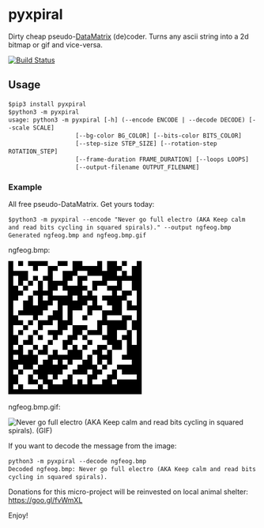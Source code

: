 # pyxpiral
Dirty cheap pseudo-[DataMatrix](https://en.wikipedia.org/wiki/Datamatrix) (de)coder. Turns any ascii string into a 2d bitmap or gif and vice-versa.

[![Build Status](https://travis-ci.org/elcodedocle/pyxpiral.svg?branch=master)](https://travis-ci.org/elcodedocle/pyxpiral)

## Usage

```
$pip3 install pyxpiral
$python3 -m pyxpiral
usage: python3 -m pyxpiral [-h] (--encode ENCODE | --decode DECODE) [--scale SCALE]
                   [--bg-color BG_COLOR] [--bits-color BITS_COLOR]
                   [--step-size STEP_SIZE] [--rotation-step ROTATION_STEP]
                   [--frame-duration FRAME_DURATION] [--loops LOOPS]
                   [--output-filename OUTPUT_FILENAME]
```


### Example
All free pseudo-DataMatrix. Get yours today:
```
$python3 -m pyxpiral --encode "Never go full electro (AKA Keep calm and read bits cycling in squared spirals)." --output ngfeog.bmp
Generated ngfeog.bmp and ngfeog.bmp.gif
```

ngfeog.bmp:

![Never go full electro (AKA Keep calm and read bits cycling in squared spirals). (BMP)](demo/ngfeog.bmp)

ngfeog.bmp.gif:

![Never go full electro (AKA Keep calm and read bits cycling in squared spirals). (GIF)](demo/ngfeog.bmp.gif)


If you want to decode the message from the image:
```
python3 -m pyxpiral --decode ngfeog.bmp
Decoded ngfeog.bmp: Never go full electro (AKA Keep calm and read bits cycling in squared spirals).
```

Donations for this micro-project will be reinvested on local animal shelter: https://goo.gl/fvWmXL

Enjoy!
